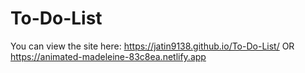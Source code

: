 # To-Do-List
You can view the site here: https://jatin9138.github.io/To-Do-List/ OR https://animated-madeleine-83c8ea.netlify.app
